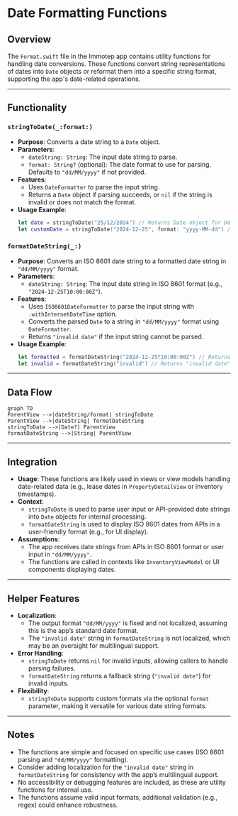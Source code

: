 # Date Formatting Functions

## Overview

The `Format.swift` file in the Immotep app contains utility functions for handling date conversions. These functions convert string representations of dates into `Date` objects or reformat them into a specific string format, supporting the app's date-related operations.

---

## Functionality

### `stringToDate(_:format:)`
* **Purpose**: Converts a date string to a `Date` object.
* **Parameters**:
  * `dateString: String`: The input date string to parse.
  * `format: String?` (optional): The date format to use for parsing. Defaults to `"dd/MM/yyyy"` if not provided.
* **Features**:
  * Uses `DateFormatter` to parse the input string.
  * Returns a `Date` object if parsing succeeds, or `nil` if the string is invalid or does not match the format.
* **Usage Example**:
  ```swift
  let date = stringToDate("25/12/2024") // Returns Date object for Dec 25, 2024
  let customDate = stringToDate("2024-12-25", format: "yyyy-MM-dd") // Returns Date object
  ```

### `formatDateString(_:)`
* **Purpose**: Converts an ISO 8601 date string to a formatted date string in `"dd/MM/yyyy"` format.
* **Parameters**:
  * `dateString: String`: The input date string in ISO 8601 format (e.g., `"2024-12-25T10:00:00Z"`).
* **Features**:
  * Uses `ISO8601DateFormatter` to parse the input string with `.withInternetDateTime` option.
  * Converts the parsed `Date` to a string in `"dd/MM/yyyy"` format using `DateFormatter`.
  * Returns `"invalid date"` if the input string cannot be parsed.
* **Usage Example**:
  ```swift
  let formatted = formatDateString("2024-12-25T10:00:00Z") // Returns "25/12/2024"
  let invalid = formatDateString("invalid") // Returns "invalid date"
  ```

---

## Data Flow

```mermaid
graph TD
ParentView -->|dateString/format| stringToDate
ParentView -->|dateString| formatDateString
stringToDate -->|Date?| ParentView
formatDateString -->|String| ParentView
```

---

## Integration

* **Usage**: These functions are likely used in views or view models handling date-related data (e.g., lease dates in `PropertyDetailView` or inventory timestamps).
* **Context**: 
  * `stringToDate` is used to parse user input or API-provided date strings into `Date` objects for internal processing.
  * `formatDateString` is used to display ISO 8601 dates from APIs in a user-friendly format (e.g., for UI display).
* **Assumptions**:
  * The app receives date strings from APIs in ISO 8601 format or user input in `"dd/MM/yyyy"`.
  * The functions are called in contexts like `InventoryViewModel` or UI components displaying dates.

---

## Helper Features

* **Localization**:
  * The output format `"dd/MM/yyyy"` is fixed and not localized, assuming this is the app’s standard date format.
  * The `"invalid date"` string in `formatDateString` is not localized, which may be an oversight for multilingual support.
* **Error Handling**:
  * `stringToDate` returns `nil` for invalid inputs, allowing callers to handle parsing failures.
  * `formatDateString` returns a fallback string (`"invalid date"`) for invalid inputs.
* **Flexibility**:
  * `stringToDate` supports custom formats via the optional `format` parameter, making it versatile for various date string formats.

---

## Notes

* The functions are simple and focused on specific use cases (ISO 8601 parsing and `"dd/MM/yyyy"` formatting).
* Consider adding localization for the `"invalid date"` string in `formatDateString` for consistency with the app’s multilingual support.
* No accessibility or debugging features are included, as these are utility functions for internal use.
* The functions assume valid input formats; additional validation (e.g., regex) could enhance robustness.
